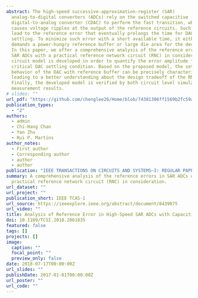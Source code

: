 ```yaml
---
abstract: The high-speed successive-approximation-register (SAR)
  analog-to-digital converters (ADCs) rely on the switched capacitive
  digital-to-analog converter (CDAC) to perform the fast transition, which
  causes voltage ripples at the output of the reference circuits. Such ripples
  lead to the reference error that eventually prolongs the time for DAC
  settling. To minimize such error with a short available time, it either
  demands a power-hungry reference buffer or large die area for the decoupling.
  In this paper, we offer a comprehensive analysis of the reference errors in
  SAR ADCs with a practical reference network circuit (RNC) in consideration. A
  circuit model is developed in order to quantify the error amplitude for the
  critical DAC settling condition. Based on the proposed model, the settling
  behavior of the DAC with reference buffer can be precisely characterized,
  leading to a better understanding about the design tradeoff of the RNC.
  Finally, the developed model is verified by both circuit level simulations and
  measurement results.
# slides: ""
url_pdf: "https://github.com/chenglee26/Home/blob/74381306ff1569b2fc59a8c376b4fdf3b63fd6ac/content/publication/journal-article/journal-paper.pdf"
publication_types:
  - "2"
authors:
  - admin
  - Chi-Hang Chan
  - Yan Zhu
  - Rui P. Martins
author_notes:
  - First author
  - Corresponding author
  - author
  - author
publication: "IEEE TRANSACTIONS ON CIRCUITS AND SYSTEMS–I: REGULAR PAPERS"
summary: A comprehensive analysis of the reference errors in SAR ADCs with a
  practical reference network circuit (RNC) in consideration.
url_dataset: ""
url_project: ""
publication_short: IEEE TCAS-1
url_source: https://ieeexplore.ieee.org/abstract/document/8439075
url_video: ""
title: Analysis of Reference Error in High-Speed SAR ADCs with Capacitive DAC
doi: 10.1109/TCSI.2018.2861835
featured: false
tags: []
projects: []
image:
  caption: ""
  focal_point: ""
  preview_only: false
date: 2018-07-17T00:00:00Z
url_slides: ""
publishDate: 2017-01-01T00:00:00Z
url_poster: ""
url_code: ""
---
```


